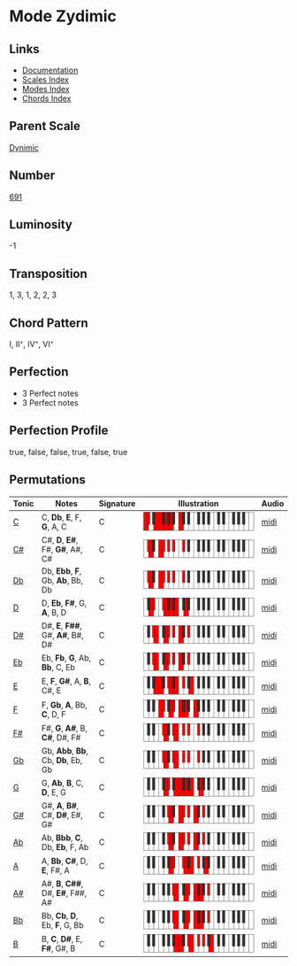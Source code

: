 # Mode Zydimic

## Links

- [Documentation](README.md)
- [Scales Index](Scales.md)
- [Modes Index](Modes.md)
- [Chords Index](Chords.md)

## Parent Scale

[Dynimic](ScaleDynimic.md)

## Number

[691](https://ianring.com/musictheory/scales/691)

## Luminosity

-1

## Transposition

1, 3, 1, 2, 2, 3

## Chord Pattern

I, II⁺, IV⁺, VI⁺

## Perfection

- 3 Perfect notes
- 3 Perfect notes

## Perfection Profile

true, false, false, true, false, true

## Permutations

| Tonic | Notes | Signature | Illustration | Audio |
|-------|-------|-----------|--------------|-------|
| [C](ModeCNaturalZydimic.md) | C, **Db**, **E**, F, **G**, A, C | C | ![CNaturalZydimic](ModeCNaturalZydimic.png) | [midi](https://github.com/edipermadi/music/blob/main/docs/ModeCNaturalZydimic.mid?raw=true) |
| [C#](ModeCSharpZydimic.md) | C#, **D**, **E#**, F#, **G#**, A#, C# | C | ![CSharpZydimic](ModeCSharpZydimic.png) | [midi](https://github.com/edipermadi/music/blob/main/docs/ModeCSharpZydimic.mid?raw=true) |
| [Db](ModeDFlatZydimic.md) | Db, **Ebb**, **F**, Gb, **Ab**, Bb, Db | C | ![DFlatZydimic](ModeDFlatZydimic.png) | [midi](https://github.com/edipermadi/music/blob/main/docs/ModeDFlatZydimic.mid?raw=true) |
| [D](ModeDNaturalZydimic.md) | D, **Eb**, **F#**, G, **A**, B, D | C | ![DNaturalZydimic](ModeDNaturalZydimic.png) | [midi](https://github.com/edipermadi/music/blob/main/docs/ModeDNaturalZydimic.mid?raw=true) |
| [D#](ModeDSharpZydimic.md) | D#, **E**, **F##**, G#, **A#**, B#, D# | C | ![DSharpZydimic](ModeDSharpZydimic.png) | [midi](https://github.com/edipermadi/music/blob/main/docs/ModeDSharpZydimic.mid?raw=true) |
| [Eb](ModeEFlatZydimic.md) | Eb, **Fb**, **G**, Ab, **Bb**, C, Eb | C | ![EFlatZydimic](ModeEFlatZydimic.png) | [midi](https://github.com/edipermadi/music/blob/main/docs/ModeEFlatZydimic.mid?raw=true) |
| [E](ModeENaturalZydimic.md) | E, **F**, **G#**, A, **B**, C#, E | C | ![ENaturalZydimic](ModeENaturalZydimic.png) | [midi](https://github.com/edipermadi/music/blob/main/docs/ModeENaturalZydimic.mid?raw=true) |
| [F](ModeFNaturalZydimic.md) | F, **Gb**, **A**, Bb, **C**, D, F | C | ![FNaturalZydimic](ModeFNaturalZydimic.png) | [midi](https://github.com/edipermadi/music/blob/main/docs/ModeFNaturalZydimic.mid?raw=true) |
| [F#](ModeFSharpZydimic.md) | F#, **G**, **A#**, B, **C#**, D#, F# | C | ![FSharpZydimic](ModeFSharpZydimic.png) | [midi](https://github.com/edipermadi/music/blob/main/docs/ModeFSharpZydimic.mid?raw=true) |
| [Gb](ModeGFlatZydimic.md) | Gb, **Abb**, **Bb**, Cb, **Db**, Eb, Gb | C | ![GFlatZydimic](ModeGFlatZydimic.png) | [midi](https://github.com/edipermadi/music/blob/main/docs/ModeGFlatZydimic.mid?raw=true) |
| [G](ModeGNaturalZydimic.md) | G, **Ab**, **B**, C, **D**, E, G | C | ![GNaturalZydimic](ModeGNaturalZydimic.png) | [midi](https://github.com/edipermadi/music/blob/main/docs/ModeGNaturalZydimic.mid?raw=true) |
| [G#](ModeGSharpZydimic.md) | G#, **A**, **B#**, C#, **D#**, E#, G# | C | ![GSharpZydimic](ModeGSharpZydimic.png) | [midi](https://github.com/edipermadi/music/blob/main/docs/ModeGSharpZydimic.mid?raw=true) |
| [Ab](ModeAFlatZydimic.md) | Ab, **Bbb**, **C**, Db, **Eb**, F, Ab | C | ![AFlatZydimic](ModeAFlatZydimic.png) | [midi](https://github.com/edipermadi/music/blob/main/docs/ModeAFlatZydimic.mid?raw=true) |
| [A](ModeANaturalZydimic.md) | A, **Bb**, **C#**, D, **E**, F#, A | C | ![ANaturalZydimic](ModeANaturalZydimic.png) | [midi](https://github.com/edipermadi/music/blob/main/docs/ModeANaturalZydimic.mid?raw=true) |
| [A#](ModeASharpZydimic.md) | A#, **B**, **C##**, D#, **E#**, F##, A# | C | ![ASharpZydimic](ModeASharpZydimic.png) | [midi](https://github.com/edipermadi/music/blob/main/docs/ModeASharpZydimic.mid?raw=true) |
| [Bb](ModeBFlatZydimic.md) | Bb, **Cb**, **D**, Eb, **F**, G, Bb | C | ![BFlatZydimic](ModeBFlatZydimic.png) | [midi](https://github.com/edipermadi/music/blob/main/docs/ModeBFlatZydimic.mid?raw=true) |
| [B](ModeBNaturalZydimic.md) | B, **C**, **D#**, E, **F#**, G#, B | C | ![BNaturalZydimic](ModeBNaturalZydimic.png) | [midi](https://github.com/edipermadi/music/blob/main/docs/ModeBNaturalZydimic.mid?raw=true) |
